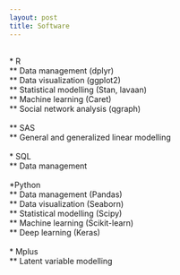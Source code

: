```yaml
---
layout: post
title: Software
---
```

<br>
*	R <br>
**	Data management (dplyr)<br>
**	Data visualization (ggplot2)<br>
**	Statistical modelling (Stan, lavaan)<br>
**	Machine learning (Caret)<br>
**	Social network analysis (qgraph)<br><br>
**	SAS<br>
**	General and generalized linear modelling<br><br>
*	SQL<br>
**	Data management<br><br>
*Python<br>
**	Data management (Pandas)<br>
**	Data visualization (Seaborn)<br>
**	Statistical modelling (Scipy)<br>
**	Machine learning (Scikit-learn)<br>
**	Deep learning (Keras)<br><br>
*	Mplus<br>
**	Latent variable modelling<br>
<br><br>
